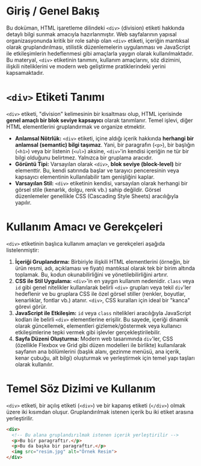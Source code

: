 

# Giriş / Genel Bakış

Bu doküman, HTML işaretleme dilindeki `<div>` (division) etiketi hakkında detaylı bilgi sunmak amacıyla hazırlanmıştır. Web sayfalarının yapısal organizasyonunda kritik bir role sahip olan `<div>` etiketi, içeriğin mantıksal olarak gruplandırılması, stilistik düzenlemelerin uygulanması ve JavaScript ile etkileşimlerin hedeflenmesi gibi amaçlarla yaygın olarak kullanılmaktadır. Bu materyal, `<div>` etiketinin tanımını, kullanım amaçlarını, söz dizimini, ilişkili niteliklerini ve modern web geliştirme pratiklerindeki yerini kapsamaktadır.

# `<div>` Etiketi Tanımı

`<div>` etiketi, "division" kelimesinin bir kısaltması olup, HTML içerisinde **genel amaçlı bir blok seviye kapsayıcı** olarak tanımlanır. Temel işlevi, diğer HTML elementlerini gruplandırmak ve organize etmektir.

*   **Anlamsal Nötrlük:** `<div>` etiketi, içine aldığı içerik hakkında **herhangi bir anlamsal (semantic) bilgi taşımaz**. Yani, bir paragrafın (`<p>`), bir başlığın (`<h1>`) veya bir listenin (`<ul>`) aksine, `<div>`'in kendisi içeriğin ne tür bir bilgi olduğunu belirtmez. Yalnızca bir gruplama aracıdır.
*   **Görüntü Tipi:** Varsayılan olarak `<div>`, **blok seviye (block-level)** bir elementtir. Bu, kendi satırında başlar ve tarayıcı penceresinin veya kapsayıcı elementinin kullanılabilir tam genişliğini kaplar.
*   **Varsayılan Stil:** `<div>` etiketinin kendisi, varsayılan olarak herhangi bir görsel stile (kenarlık, dolgu, renk vb.) sahip değildir. Görsel düzenlemeler genellikle CSS (Cascading Style Sheets) aracılığıyla yapılır.

# Kullanım Amacı ve Gerekçeleri

`<div>` etiketinin başlıca kullanım amaçları ve gerekçeleri aşağıda listelenmiştir:

1.  **İçeriği Gruplandırma:** Birbiriyle ilişkili HTML elementlerini (örneğin, bir ürün resmi, adı, açıklaması ve fiyatı) mantıksal olarak tek bir birim altında toplamak. Bu, kodun okunabilirliğini ve yönetilebilirliğini artırır.
2.  **CSS ile Stil Uygulama:** `<div>`'in en yaygın kullanım nedenidir. `class` veya `id` gibi genel nitelikler kullanılarak belirli `<div>` grupları veya tekil `div`'ler hedeflenir ve bu gruplara CSS ile özel görsel stiller (renkler, boyutlar, kenarlıklar, fontlar vb.) atanır. `<div>`, CSS kuralları için ideal bir "kanca" görevi görür.
3.  **JavaScript ile Etkileşim:** `id` veya `class` nitelikleri aracılığıyla JavaScript kodları ile belirli `<div>` elementlerine erişilir. Bu sayede, içeriği dinamik olarak güncellemek, elementleri gizlemek/göstermek veya kullanıcı etkileşimlerine tepki vermek gibi işlevler gerçekleştirilebilir.
4.  **Sayfa Düzeni Oluşturma:** Modern web tasarımında `div`'ler, CSS (özellikle Flexbox ve Grid gibi düzen modelleri ile birlikte) kullanılarak sayfanın ana bölümlerini (başlık alanı, gezinme menüsü, ana içerik, kenar çubuğu, alt bilgi) oluşturmak ve yerleştirmek için temel yapı taşları olarak kullanılır.

# Temel Söz Dizimi ve Kullanım

`<div>` etiketi, bir açılış etiketi (`<div>`) ve bir kapanış etiketi (`</div>`) olmak üzere iki kısımdan oluşur. Gruplandırılmak istenen içerik bu iki etiket arasına yerleştirilir.

```html
<div>
  <!-- Bu alana gruplandırılmak istenen içerik yerleştirilir -->
  <p>Bu bir paragraftır.</p>
  <p>Bu da başka bir paragraftır.</p>
  <img src="resim.jpg" alt="Örnek Resim">
</div>